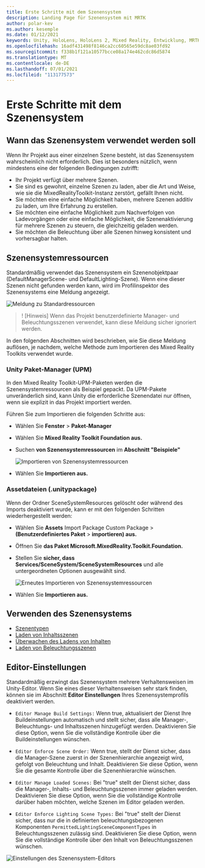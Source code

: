 ```yaml
---
title: Erste Schritte mit dem Szenensystem
description: Landing Page für Szenensystem mit MRTK
author: polar-kev
ms.author: kesemple
ms.date: 01/12/2021
keywords: Unity, HoloLens, HoloLens 2, Mixed Reality, Entwicklung, MRTK,
ms.openlocfilehash: 16adf431498f8146ca2cc60565e59dc8ae03fd92
ms.sourcegitcommit: f338b1f121a10577bcce08a174e462cdc86d5874
ms.translationtype: MT
ms.contentlocale: de-DE
ms.lasthandoff: 07/01/2021
ms.locfileid: "113177573"
---
```

# <a name="scene-system-getting-started"></a>Erste Schritte mit dem Szenensystem

## <a name="when-to-use-the-scene-system"></a>Wann das Szenensystem verwendet werden soll

Wenn Ihr Projekt aus einer einzelnen Szene besteht, ist das Szenensystem wahrscheinlich nicht erforderlich. Dies ist besonders nützlich, wenn mindestens eine der folgenden Bedingungen zutrifft:

- Ihr Projekt verfügt über mehrere Szenen.
- Sie sind es gewohnt, einzelne Szenen zu laden, aber die Art und Weise, wie sie die MixedRealityToolkit-Instanz zerstört, gefällt Ihnen nicht.
- Sie möchten eine einfache Möglichkeit haben, mehrere Szenen additiv zu laden, um Ihre Erfahrung zu erstellen.
- Sie möchten eine einfache Möglichkeit zum Nachverfolgen von Ladevorgängen oder eine einfache Möglichkeit, die Szenenaktivierung für mehrere Szenen zu steuern, die gleichzeitig geladen werden.
- Sie möchten die Beleuchtung über alle Szenen hinweg konsistent und vorhersagbar halten.

## <a name="scene-system-resources"></a>Szenensystemressourcen

Standardmäßig verwendet das Szenensystem ein Szenenobjektpaar (DefaultManagerScene- und DefaultLighting-Szene). Wenn eine dieser Szenen nicht gefunden werden kann, wird im Profilinspektor des Szenensystems eine Meldung angezeigt.

![Meldung zu Standardressourcen](../images/scene-system/DefaultResourcesMessage.png)

>! [Hinweis] Wenn das Projekt benutzerdefinierte Manager- und Beleuchtungsszenen verwendet, kann diese Meldung sicher ignoriert werden.

In den folgenden Abschnitten wird beschrieben, wie Sie diese Meldung auflösen, je nachdem, welche Methode zum Importieren des Mixed Reality Toolkits verwendet wurde.

### <a name="unity-package-manager-upm"></a>Unity Paket-Manager (UPM)

In den Mixed Reality Toolkit-UPM-Paketen werden die Szenensystemressourcen als Beispiel gepackt. Da UPM-Pakete unveränderlich sind, kann Unity die erforderliche Szenendatei nur öffnen, wenn sie explizit in das Projekt importiert werden.

Führen Sie zum Importieren die folgenden Schritte aus:

- Wählen Sie **Fenster**  >  **Paket-Manager**
- Wählen Sie **Mixed Reality Toolkit Foundation aus.**
- Suchen **von Szenensystemressourcen** im **Abschnitt "Beispiele"**

  ![Importieren von Szenensystemressourcen](../images/scene-system/UpmImportSceneSystemResources.png)

- Wählen Sie **Importieren aus.**

### <a name="asset-unitypackage-files"></a>Assetdateien (.unitypackage)

Wenn der Ordner SceneSystemResources gelöscht oder während des Imports deaktiviert wurde, kann er mit den folgenden Schritten wiederhergestellt werden:

- Wählen Sie **Assets** Import Package Custom Package  >  **(Benutzerdefiniertes Paket**  >  **importieren) aus.**
- Öffnen Sie **das Paket Microsoft.MixedReality.Toolkit.Foundation.**
- Stellen Sie **sicher, dass Services/SceneSystem/SceneSystemResources** und alle untergeordneten Optionen ausgewählt sind.

  ![Erneutes Importieren von Szenensystemressourcen](../images/scene-system/ReimportSceneSystemResources.png)

- Wählen Sie **Importieren aus.**

## <a name="how-to-use-the-scene-system"></a>Verwenden des Szenensystems

- [Szenentypen](scene-system-scene-types.md)
- [Laden von Inhaltsszenen](scene-system-content-loading.md)
- [Überwachen des Ladens von Inhalten](scene-system-load-progress.md)
- [Laden von Beleuchtungsszenen](scene-system-lighting-scenes.md)

## <a name="editor-settings"></a>Editor-Einstellungen

Standardmäßig erzwingt das Szenensystem mehrere Verhaltensweisen im Unity-Editor. Wenn Sie eines dieser Verhaltensweisen sehr stark finden, können sie im Abschnitt **Editor Einstellungen** Ihres Szenensystemprofils deaktiviert werden.

- `Editor Manage Build Settings:` Wenn true, aktualisiert der Dienst Ihre Buildeinstellungen automatisch und stellt sicher, dass alle Manager-, Beleuchtungs- und Inhaltsszenen hinzugefügt werden. Deaktivieren Sie diese Option, wenn Sie die vollständige Kontrolle über die Buildeinstellungen wünschen.

- `Editor Enforce Scene Order:` Wenn true, stellt der Dienst sicher, dass die Manager-Szene zuerst in der Szenenhierarchie angezeigt wird, gefolgt von Beleuchtung und Inhalt. Deaktivieren Sie diese Option, wenn Sie die gesamte Kontrolle über die Szenenhierarchie wünschen.

- `Editor Manage Loaded Scenes:` Bei "true" stellt der Dienst sicher, dass die Manager-, Inhalts- und Beleuchtungsszenen immer geladen werden. Deaktivieren Sie diese Option, wenn Sie die vollständige Kontrolle darüber haben möchten, welche Szenen im Editor geladen werden.

- `Editor Enforce Lighting Scene Types:` Bei "true" stellt der Dienst sicher, dass nur die in definierten beleuchtungsbezogenen Komponenten `PermittedLightingSceneComponentTypes` in Beleuchtungsszenen zulässig sind. Deaktivieren Sie diese Option, wenn Sie die vollständige Kontrolle über den Inhalt von Beleuchtungsszenen wünschen.

![Einstellungen des Szenensystem-Editors](../images/scene-system/MRTK_SceneSystemProfileEditorSettings.PNG)
